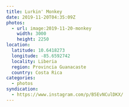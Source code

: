 ```yaml
---
title: Lurkin' Monkey
date: 2019-11-20T04:35:09Z
photos:
  - url: image:2019-11-20-monkey
    width: 3000
    height: 2250
location:
  latitude: 10.6418273
  longitude: -85.6592742
  locality: Liberia
  region: Provincia Guanacaste
  country: Costa Rica
categories:
  - photos
syndication:
  - https://www.instagram.com/p/B5EvNCulDKX/
---
```

